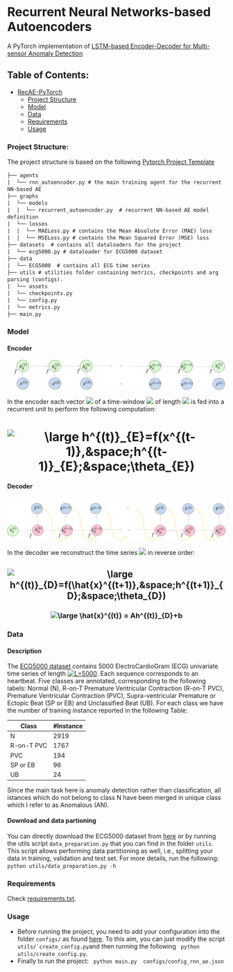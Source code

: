 # Recurrent Neural Networks-based Autoencoders
A PyTorch implementation of [LSTM-based Encoder-Decoder for Multi-sensor Anomaly Detection](https://arxiv.org/pdf/1607.00148.pdf)


## Table of Contents:
<!-- Table of contents generated generated by http://tableofcontent.eu -->
- [RecAE-PyTorch](#recae-pytorch)
    - [Project Structure](#project-structure)
    - [Model](#model)
    - [Data](#data)
    - [Requirements](#requirements)
    - [Usage](#usage)


### Project Structure:
The project structure is based on the following [Pytorch Project Template](https://github.com/moemen95/PyTorch-Project-Template)
```
├── agents
|  └── rnn_autoencoder.py # the main training agent for the recurrent NN-based AE
├── graphs
|  └── models
|  |  └── recurrent_autoencoder.py  # recurrent NN-based AE model definition
|  └── losses
|  |  └── MAELoss.py # contains the Mean Absolute Error (MAE) loss
|  |  └── MSELoss.py # contains the Mean Squared Error (MSE) loss
├── datasets  # contains all dataloaders for the project
|  └── ecg5000.py # dataloader for ECG5000 dataset
├── data
|  └── ECG5000  # contains all ECG time series
├── utils # utilities folder containing metrics, checkpoints and arg parsing (configs).
|  └── assets
|  └── checkpoints.py
|  └── config.py
|  └── metrics.py
├── main.py

```

### Model
#### Encoder

![alt text](./utils/assets/encoder.png "Encoder")


In the encoder each vector <img src="https://render.githubusercontent.com/render/math?math=x^{(t)}"> of a time-window <img src="https://render.githubusercontent.com/render/math?math=x"> of length <img src="https://render.githubusercontent.com/render/math?math=L"> is fed into a recurrent unit to perform the following computation: 

<h1 align='center'> <img src="https://latex.codecogs.com/svg.latex?\large&space;h^{(t)}_{E}=f(x^{(t)},&space;h^{(t-1)}_{E};&space;\theta_{E})" title="\large h^{(t)}_{E}=f(x^{(t-1)},&space;h^{(t-1)}_{E};&space;\theta_{E})" /> </h1>


#### Decoder
![alt text](./utils/assets/decoder.png "Decoder")

In the decoder we reconstruct the time series <img src="https://render.githubusercontent.com/render/math?math=x"> in reverse order: 

<h2 align='center'> <img src="https://latex.codecogs.com/svg.latex?\large&space;h^{(t)}_{D}=f(\hat{x}^{(t&plus;1)},&space;h^{(t&plus;1)}_{D};&space;\theta_{D})" title="\large h^{(t)}_{D}=f(\hat{x}^{(t&plus;1)},&space;h^{(t&plus;1)}_{D};&space;\theta_{D})" /> </h2>


<h3 align='center'><img src="https://latex.codecogs.com/svg.latex?\large&space;\hat{x}^{(t)}&space;=&space;Ah^{(t)}_{D}&plus;b" title="\large \hat{x}^{(t)} = Ah^{(t)}_{D}+b" /> </h3>

### Data

#### Description
The [ECG5000 dataset](http://www.timeseriesclassification.com/description.php?Dataset=ECG5000) contains 5000 ElectroCardioGram (ECG) univariate time series of length <a href="https://www.codecogs.com/eqnedit.php?latex=L=5000" target="_blank"><img src="https://latex.codecogs.com/svg.latex?L=5000" title="L=5000" /></a>. Each sequence corresponds to an heartbeat. Five classes are annotated, corresponding to the following labels: Normal (N), R-on-T Premature Ventricular Contraction (R-on-T PVC), Premature Ventricular Contraction (PVC), Supra-ventricular Premature or Ectopic Beat (SP or EB) and Unclassified Beat (UB). For each class we have the number of training instance reported in the following Table:

| Class | #Instance |
| --- | --- |
| N | 2919 |
| R-on-T PVC | 1767 |
| PVC | 194 |
| SP or EB | 96 |
| UB | 24 |

Since the main task here is anomaly detection rather than classification, all istances which do not belong to class N have been merged in unique class which I refer to as Anomalous (AN).

#### Download and data partioning
You can directly download the ECG5000 dataset from [here](http://www.timeseriesclassification.com/description.php?Dataset=ECG5000) or by running the utils script ```data_preparation.py``` that you can find in the folder ```utils```. This script allows performing data partitioning as well, i.e., splitting your data in training, validation and test set. For more details, run the following: ``` python utils/data_preparation.py -h```


### Requirements
Check [requirements.txt](https://github.com/PyLink88/Recurrent-Autoencoder/blob/main/requirements.txt).

### Usage
- Before running the project, you need to add your configuration into the folder ```configs/``` as found [here](https://github.com/PyLink88/Recurrent-Autoencoder/blob/main/configs/config_rnn_ae.json). To this aim, you can just modify the script ```utils/`create_config.py```and then running the following
``` python utils/create_config.py```.
- Finally to run the project: ``` python main.py  configs/config_rnn_ae.json```




